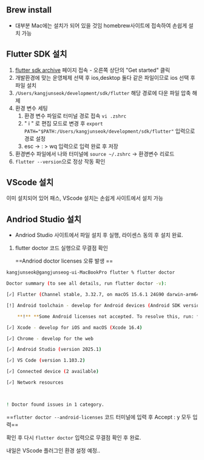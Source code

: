 ## Brew install

- 대부분 Mac에는 설치가 되어 있을 것임 homebrew사이트에 접속하여 손쉽게 설치 가능

## Flutter SDK 설치

1. [flutter sdk archive]() 페이지 접속 - 오른쪽 상단의 "Get started" 클릭
2. 개발환경에 맞는 운영체제 선택 후 ios,desktop 둘다 같은 파일이므로 ios 선택 후 파일 설치
3. `/Users/kangjunseok/development/sdk/flutter` 해당 경로에 다운 파일 압축 해제
4. 환경 변수 세팅
	1. 환경 변수 파일로 터미널 경로 접속 `vi .zshrc`
	2. " i " 로 편집 모드로 변경 후 `export PATH="$PATH:/Users/kangjunseok/development/sdk/flutter"` 입력으로 경로 설정
	3. esc -> : > wq 입력으로 입력 완료 후 저장
5. 환경변수 파일에서 나와 터미널에 `source ~/.zshrc`  -> 환경변수 리로드 
6. `flutter --version`으로 정상 작동 확인

## VScode 설치

이미 설치되어 있어 패스, VScode 설치는 손쉽게 사이트에서 설치 가능


## Andriod Studio 설치

- Andriod Studio 사이트에서 파일 설치 후 실행, 라이센스 동의 후 설치 완료.

1. flutter doctor 코드 실행으로 무결점 확인

	==Andriod doctor licenses  오류 발생 ==
```bash
kangjunseok@gangjunseog-ui-MacBookPro flutter % flutter doctor

Doctor summary (to see all details, run flutter doctor -v):

[✓] Flutter (Channel stable, 3.32.7, on macOS 15.6.1 24G90 darwin-arm64, locale ko-KR)

[!] Android toolchain - develop for Android devices (Android SDK version 36.0.0)

    **!** **Some Android licenses not accepted. To resolve this, run: flutter doctor --android-licenses**

[✓] Xcode - develop for iOS and macOS (Xcode 16.4)

[✓] Chrome - develop for the web

[✓] Android Studio (version 2025.1)

[✓] VS Code (version 1.103.2)

[✓] Connected device (2 available)

[✓] Network resources

  

! Doctor found issues in 1 category.
```

==`flutter doctor --android-licenses` 코드 터미널에 입력 후 Accept : y 모두 입력==

확인 후 다시 `flutter doctor` 입력으로 무결점 확인 후 완료.

내일은 VScode 플러그인 환경 설정 예정..